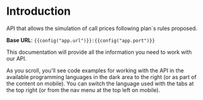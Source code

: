 # Introduction

API that allows the simulation of call prices following plan`s rules proposed.

<aside>
    <strong>Base URL</strong>: <code>{{config("app.url")}}:{{config("app.port")}}</code>
</aside>

This documentation will provide all the information you need to work with our API.

<aside>As you scroll, you'll see code examples for working with the API in the available programming languages in the dark area to the right (or as part of the content on mobile).
You can switch the language used with the tabs at the top right (or from the nav menu at the top left on mobile).</aside>

